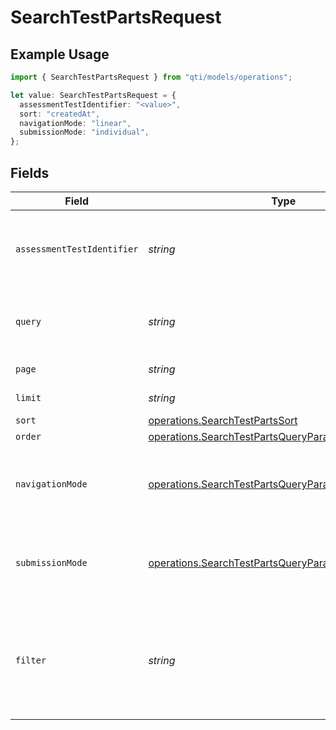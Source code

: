 # SearchTestPartsRequest

## Example Usage

```typescript
import { SearchTestPartsRequest } from "qti/models/operations";

let value: SearchTestPartsRequest = {
  assessmentTestIdentifier: "<value>",
  sort: "createdAt",
  navigationMode: "linear",
  submissionMode: "individual",
};
```

## Fields

| Field                                                                                                                           | Type                                                                                                                            | Required                                                                                                                        | Description                                                                                                                     | Example                                                                                                                         |
| ------------------------------------------------------------------------------------------------------------------------------- | ------------------------------------------------------------------------------------------------------------------------------- | ------------------------------------------------------------------------------------------------------------------------------- | ------------------------------------------------------------------------------------------------------------------------------- | ------------------------------------------------------------------------------------------------------------------------------- |
| `assessmentTestIdentifier`                                                                                                      | *string*                                                                                                                        | :heavy_check_mark:                                                                                                              | The unique identifier of the parent assessment test containing the test parts                                                   |                                                                                                                                 |
| `query`                                                                                                                         | *string*                                                                                                                        | :heavy_minus_sign:                                                                                                              | Search title and identifier fields using a search term. This is a fuzzy search.                                                 |                                                                                                                                 |
| `page`                                                                                                                          | *string*                                                                                                                        | :heavy_minus_sign:                                                                                                              | Page number for pagination                                                                                                      | 1                                                                                                                               |
| `limit`                                                                                                                         | *string*                                                                                                                        | :heavy_minus_sign:                                                                                                              | Number of items per page                                                                                                        | 10                                                                                                                              |
| `sort`                                                                                                                          | [operations.SearchTestPartsSort](../../models/operations/searchtestpartssort.md)                                                | :heavy_minus_sign:                                                                                                              | Field to sort by                                                                                                                | createdAt                                                                                                                       |
| `order`                                                                                                                         | [operations.SearchTestPartsQueryParamOrder](../../models/operations/searchtestpartsqueryparamorder.md)                          | :heavy_minus_sign:                                                                                                              | Sort order                                                                                                                      | desc                                                                                                                            |
| `navigationMode`                                                                                                                | [operations.SearchTestPartsQueryParamNavigationMode](../../models/operations/searchtestpartsqueryparamnavigationmode.md)        | :heavy_minus_sign:                                                                                                              | Filter by navigation mode (linear: sequential navigation, nonlinear: free navigation)                                           | linear                                                                                                                          |
| `submissionMode`                                                                                                                | [operations.SearchTestPartsQueryParamSubmissionMode](../../models/operations/searchtestpartsqueryparamsubmissionmode.md)        | :heavy_minus_sign:                                                                                                              | Filter by submission mode (individual: submit per item, simultaneous: submit all at once)                                       | individual                                                                                                                      |
| `filter`                                                                                                                        | *string*                                                                                                                        | :heavy_minus_sign:                                                                                                              | Advanced filter expression using =, !=, >, >=, <, <=, ~ and logical AND/OR. Example: type='practice' AND createdAt>'2024-01-01' |                                                                                                                                 |